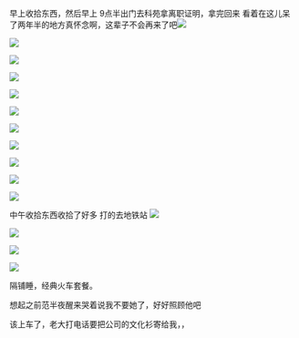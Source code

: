 早上收拾东西，然后早上
9点半出门去科苑拿离职证明，拿完回来
看着在这儿呆了两年半的地方真怀念啊，这辈子不会再来了吧![](../../img/6904315-d2a054966ae29d5d.jpg)

![](../../img/6904315-91349d9eb2e5a11b.jpg)

![](../../img/6904315-7a8dcee74edc600e.jpg)

![](../../img/6904315-bd82db27d312d816.jpg)

![](../../img/6904315-23c250432516eca2.jpg)

![](../../img/6904315-792e740dd51a4beb.jpg)

![](../../img/6904315-91f7fa716eb046c3.jpg)

![](../../img/6904315-30d179b73014b045.jpg)

![](../../img/6904315-3ca22f21e4d513a2.jpg)

![](../../img/6904315-cc52e8f3d2dc8ff8.jpg)

![](../../img/6904315-73b4255b035b9db3.jpg)


中午收拾东西收拾了好多
打的去地铁站
![](../../img/6904315-2bbcd48ebade6844.jpg)

![](../../img/6904315-ed5d7e6bb97c8766.jpg)

![](../../img/6904315-160a40faade647c6.jpg)

![](../../img/6904315-0421bf677b775c34.jpg)




隔铺睡，经典火车套餐。

想起之前范半夜醒来哭着说我不要她了，好好照顾他吧

该上车了，老大打电话要把公司的文化衫寄给我，，
